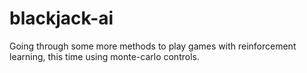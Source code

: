 # blackjack-ai
Going through some more methods to play games with reinforcement learning, this time using monte-carlo controls.
